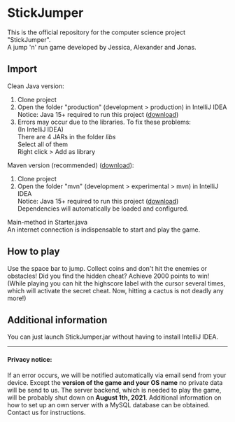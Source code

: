 # StickJumper

This is the official repository for the computer science project "StickJumper".<br>
A jump 'n' run game developed by Jessica, Alexander and Jonas.

## Import

Clean Java version:
1. Clone project
2. Open the folder "production" (development > production) in IntelliJ IDEA<br>
	Notice: Java 15+ required to run this project ([download](https://adoptopenjdk.net/archive.html?variant=openjdk15&jvmVariant=hotspot))<br>
3. Errors may occur due to the libraries. To fix these problems: <br>
	(In IntelliJ IDEA) <br>
	There are 4 JARs in the folder _libs_<br>
	Select all of them<br>
	Right click > Add as library
	
Maven version (recommended) ([download](https://maven.apache.org/download.cgi)):<br>
1. Clone project
2.  Open the folder "mvn" (development > experimental > mvn) in IntelliJ IDEA<br>
	Notice: Java 15+ required to run this project ([download](https://adoptopenjdk.net/archive.html?variant=openjdk15&jvmVariant=hotspot))<br>
	Dependencies will automatically be loaded and configured.

Main-method in Starter.java<br>
An internet connection is indispensable to start and play the game.

## How to play

Use the space bar to jump. Collect coins and don't hit the enemies or obstacles! Did you find the hidden cheat?
Achieve 2000 points to win!
(While playing you can hit the highscore label with the cursor several times, which will activate the secret cheat. Now, hitting a cactus is not deadly any more!)

## Additional information

You can just launch StickJumper.jar without having to install IntelliJ IDEA.

---
#### Privacy notice:
If an error occurs, we will be notified automatically via email send from your device. Except the **version of the game and your OS name** no private data will be send to us.
The server backend, which is needed to play the game, will be probably shut down on **August 1th, 2021**. Additional information on how to set up an own server with a MySQL database can be obtained. Contact us for instructions.
